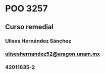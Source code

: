 # POO 3257

## Curso remedial

### Ulises Hernández Sánchez 

### uliseshernandez52@aragon.unam.mx

### 42011635-2